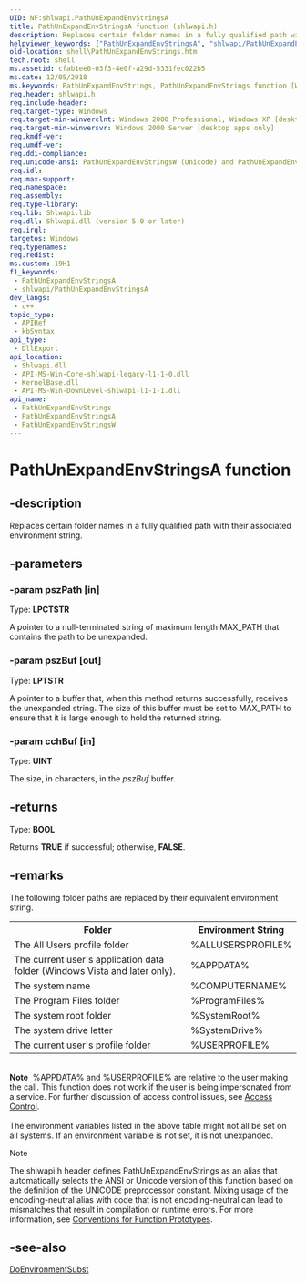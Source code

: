 ```yaml
---
UID: NF:shlwapi.PathUnExpandEnvStringsA
title: PathUnExpandEnvStringsA function (shlwapi.h)
description: Replaces certain folder names in a fully qualified path with their associated environment string. (ANSI)
helpviewer_keywords: ["PathUnExpandEnvStringsA", "shlwapi/PathUnExpandEnvStringsA"]
old-location: shell\PathUnExpandEnvStrings.htm
tech.root: shell
ms.assetid: cfab1ee0-03f3-4e0f-a29d-5331fec022b5
ms.date: 12/05/2018
ms.keywords: PathUnExpandEnvStrings, PathUnExpandEnvStrings function [Windows Shell], PathUnExpandEnvStringsA, PathUnExpandEnvStringsW, _win32_PathUnExpandEnvStrings, shell.PathUnExpandEnvStrings, shlwapi/PathUnExpandEnvStrings, shlwapi/PathUnExpandEnvStringsA, shlwapi/PathUnExpandEnvStringsW
req.header: shlwapi.h
req.include-header: 
req.target-type: Windows
req.target-min-winverclnt: Windows 2000 Professional, Windows XP [desktop apps only]
req.target-min-winversvr: Windows 2000 Server [desktop apps only]
req.kmdf-ver: 
req.umdf-ver: 
req.ddi-compliance: 
req.unicode-ansi: PathUnExpandEnvStringsW (Unicode) and PathUnExpandEnvStringsA (ANSI)
req.idl: 
req.max-support: 
req.namespace: 
req.assembly: 
req.type-library: 
req.lib: Shlwapi.lib
req.dll: Shlwapi.dll (version 5.0 or later)
req.irql: 
targetos: Windows
req.typenames: 
req.redist: 
ms.custom: 19H1
f1_keywords:
 - PathUnExpandEnvStringsA
 - shlwapi/PathUnExpandEnvStringsA
dev_langs:
 - c++
topic_type:
 - APIRef
 - kbSyntax
api_type:
 - DllExport
api_location:
 - Shlwapi.dll
 - API-MS-Win-Core-shlwapi-legacy-l1-1-0.dll
 - KernelBase.dll
 - API-MS-Win-DownLevel-shlwapi-l1-1-1.dll
api_name:
 - PathUnExpandEnvStrings
 - PathUnExpandEnvStringsA
 - PathUnExpandEnvStringsW
---
```


# PathUnExpandEnvStringsA function


## -description

Replaces certain folder names in a fully qualified path with their associated environment string.

## -parameters

### -param pszPath [in]

Type: <b>LPCTSTR</b>

A pointer to a null-terminated string of maximum length MAX_PATH that contains the path to be unexpanded.

### -param pszBuf [out]

Type: <b>LPTSTR</b>

A pointer to a buffer that, when this method returns successfully, receives the unexpanded string. The size of this buffer must be set to MAX_PATH to ensure that it is large enough to hold the returned string.

### -param cchBuf [in]

Type: <b>UINT</b>

The size, in characters, in the <i>pszBuf</i> buffer.

## -returns

Type: <b>BOOL</b>

Returns <b>TRUE</b> if successful; otherwise, <b>FALSE</b>.

## -remarks

The following folder paths are replaced by their equivalent environment string.

<table class="clsStd">
<tr>
<th>Folder</th>
<th>Environment String</th>
</tr>
<tr>
<td>The All Users profile folder</td>
<td>%ALLUSERSPROFILE%</td>
</tr>
<tr>
<td>The current user's application data folder (Windows Vista and later only).</td>
<td>%APPDATA%</td>
</tr>
<tr>
<td>The system name</td>
<td>%COMPUTERNAME%</td>
</tr>
<tr>
<td>The Program Files folder</td>
<td>%ProgramFiles%</td>
</tr>
<tr>
<td>The system root folder</td>
<td>%SystemRoot%</td>
</tr>
<tr>
<td>The system drive letter</td>
<td>%SystemDrive%</td>
</tr>
<tr>
<td>The current user's profile folder</td>
<td>%USERPROFILE%</td>
</tr>
</table>
 

<div class="alert"><b>Note</b>  %APPDATA% and %USERPROFILE% are relative to the user making the call. This function does not work if the user is being impersonated from a service. For further discussion of access control issues, see <a href="/windows/desktop/SecAuthZ/access-control">Access Control</a>.</div>
<div> </div>
The environment variables listed in the above table might not all be set on all systems. If an environment variable is not set, it is not unexpanded.





> [!NOTE]
> The shlwapi.h header defines PathUnExpandEnvStrings as an alias that automatically selects the ANSI or Unicode version of this function based on the definition of the UNICODE preprocessor constant. Mixing usage of the encoding-neutral alias with code that is not encoding-neutral can lead to mismatches that result in compilation or runtime errors. For more information, see [Conventions for Function Prototypes](/windows/win32/intl/conventions-for-function-prototypes).

## -see-also

<a href="/windows/desktop/api/shellapi/nf-shellapi-doenvironmentsubsta">DoEnvironmentSubst</a>
